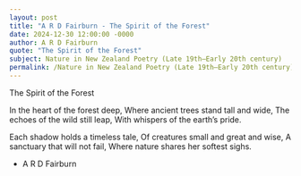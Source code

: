 ```yaml
---
layout: post
title: "A R D Fairburn - The Spirit of the Forest"
date: 2024-12-30 12:00:00 -0000
author: A R D Fairburn
quote: "The Spirit of the Forest"
subject: Nature in New Zealand Poetry (Late 19th–Early 20th century)
permalink: /Nature in New Zealand Poetry (Late 19th–Early 20th century)/A R D Fairburn/A R D Fairburn - The Spirit of the Forest
---
```


The Spirit of the Forest

In the heart of the forest deep,
Where ancient trees stand tall and wide,
The echoes of the wild still leap,
With whispers of the earth’s pride.

Each shadow holds a timeless tale,
Of creatures small and great and wise,
A sanctuary that will not fail,
Where nature shares her softest sighs.


- A R D Fairburn
